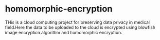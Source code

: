 # homomorphic-encryption
THis is a cloud computing project for preserving data privacy in medical field.Here the data to be uploaded to the cloud is encrypted using blowfish 
image encryption algorithm and homomorphic encryption.
